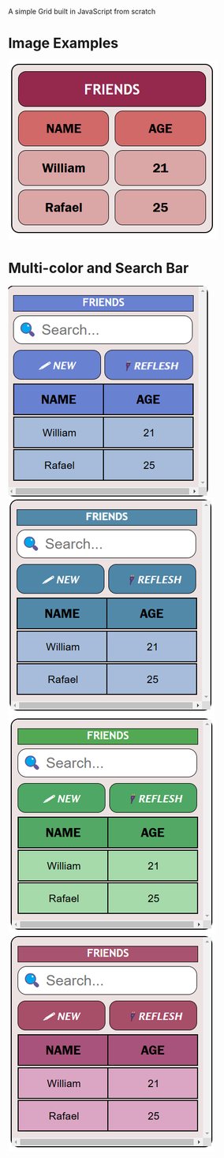 A simple Grid built in JavaScript from scratch

# Image Examples
![Exemplo 1](./imagens/grid1-en.png)

# Multi-color and Search Bar
![Exemplo 2](./imagens/grid2-en.png) ![Exemplo 3](./imagens/grid3-en.png)
![Exemplo 4](./imagens/grid4-en.png) ![Exemplo 5](./imagens/grid5-en.png)